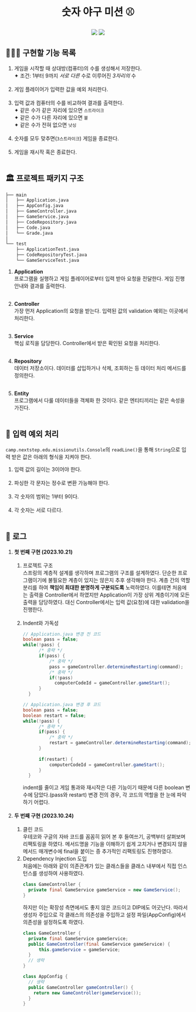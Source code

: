 <div align="center">

# 숫자 야구 미션 ⚾️
<img src="https://img.shields.io/badge/java-007396?style=for-the-badge&logo=java&logoColor=white"/>
<img src="https://img.shields.io/badge/junit5-25A162?style=for-the-badge&logo=junit5&logoColor=white"/><br>

</div>

## 👩🏻‍💻 구현할 기능 목록

1. 게임을 시작할 때 상대방(컴퓨터)의 수를 생성해서 저장한다.<br>
   ✦ 조건: 1부터 9까지 _서로 다른_ 수로 이루어진 _3자리의_ 수 <br><br>
2. 게임 플레이어가 입력한 값을 예외 처리한다. <br><br>
3. 입력 값과 컴퓨터의 수를 비교하여 결과를 출력한다.<br>
   ✦ 같은 수가 같은 자리에 있으면 `스트라이크`<br>
   ✦ 같은 수가 다른 자리에 있으면 `볼`<br>
   ✦ 같은 수가 전혀 없으면 `낫싱`<br><br>
4. 숫자를 모두 맞추면(`3스트라이크`) 게임을 종료한다.<br><br>
5. 게임을 재시작 혹은 종료한다.<br><br>


## 🏛️ 프로젝트 패키지 구조

```bash
├── main
│   ├── Application.java
│   ├── AppConfig.java
│   ├── GameController.java
│   ├── GameService.java
│   ├── CodeRepository.java
│   ├── Code.java
│   └── Grade.java
│
└── test
    ├── ApplicationTest.java
    ├── CodeRepositoryTest.java
    └── GameServiceTest.java

```

1. <b>Application</b><br>
   프로그램을 실행하고 게임 플레이어로부터 입력 받아 요청을 전달한다. 게임 진행 안내와 결과를 출력한다.<br><br>

2. <b>Controller</b><br>
   가장 먼저 Application의 요청을 받는다. 입력된 값의 validation 예외는 이곳에서 처리한다. <br><br>

3. <b>Service</b><br>
   핵심 로직을 담당한다. Controller에서 받은 확인된 요청을 처리한다.<br><br>

4. <b>Repository</b><br>
   데이터 저장소이다. 데이터를 삽입하거나 삭제, 조회하는 등 데이터 처리 메서드를 정의한다.<br><br>

5. <b>Entity</b><br>
   프로그램에서 다룰 데이터들을 객체화 한 것이다. 같은 엔티티끼리는 같은 속성을 가진다.<br><br>


## 🚨 입력 예외 처리
`camp.nextstep.edu.missionutils.Console`의 `readLine()`을 통해 `String`으로 입력 받은 값은 아래의 형식을 지켜야 한다.

1. 입력 값의 길이는 3이어야 한다.<br><br>
2. 파싱한 각 문자는 정수로 변환 가능해야 한다.<br><br>
3. 각 숫자의 범위는 1부터 9이다.<br><br>
4. 각 숫자는 서로 다르다.<br><br>


## 📑 로그
1. **첫 번째 구현 (2023.10.21)** <br><br>
    1. 프로젝트 구조 <br>
       스프링의 계층적 설계를 생각하며 프로그램의 구조를 설계하였다. 단순한 프로그램이기에 불필요한 계층이 있지는 않은지 추후 생각해야 한다. 계층 간의 역할 분리를 하여 <b>책임이 최대한 분명하게 구분되도록</b> 노력하였다. 이를테면 처음에는 출력을 Controller에서 하였지만 Application이 가장 상위 계층이기에 모든 출력을 담당하였다. 대신 Controller에서는 입력 값(요청)에 대한 validation을 진행한다. <br><br>
    2. Indent와 가독성
       ```java
       // Application.java 변경 전 코드
       boolean pass = false;
       while(!pass) {
             /* 중략 */
             if(pass) {
                 /* 중략 */
                 pass = gameController.determineRestarting(command);
                 /* 중략 */
                 if(!pass)
                   computerCodeId = gameController.gameStart();
             }
         }
       
       // Application.java 변경 후 코드
       boolean pass = false;
       boolean restart = false;
       while(!pass) {
             /* 중략 */
             if(pass) {
                 /* 중략 */
                 restart = gameController.determineRestarting(command);
             }
 
             if(restart) {
                 computerCodeId = gameController.gameStart();
             }
         }
       ```
       indent를 줄이고 게임 통과와 재시작은 다른 기능이기 때문에 다른 boolean 변수에 담았다.(pass와 restart) 변경 전의 경우, 각 코드의 역할을 한 눈에 파악하기 어렵다. <br><br>
1. **두 번째 구현 (2023.10.24)** <br><br>
   1. 클린 코드<br>
      우테코와 구글의 자바 코드를 꼼꼼히 읽어 본 후 들여쓰기, 공백부터 살펴보며 리팩토링을 하였다. 메서드명을 기능을 이해하기 쉽게 고치거나 변경되지 않을 메서드 매개변수에 final을 붙이는 증 추가적인 리팩토링도 진행하였다.
   2. Dependency Injection 도입<br>
      처음에는 아래와 같이 의존관계가 있는 클래스들을 클래스 내부에서 직접 인스턴스를 생성하여 사용하였다.
      ```java
      class GameController {
        private final GameService gameService = new GameService();
      }
      ```
      하지만 이는 확장성 측면에서도 좋지 않은 코드이고 DIP에도 어긋난다. 따라서 생성자 주입으로 각 클래스의 의존성을 주입하고 설정 파일(AppConfig)에서 의존성을 설정하도록 하였다.
      ```java
      class GameController {
        private final GameService gameService;
        public GameController(final GameService gameService) {
            this.gameService = gameService;
        }
        // 생략
      }
      ```
      ```java
      class AppConfig {
        // 생략
        public GameController gameController() {
          return new GameController(gameService());
        }
      }
      ```